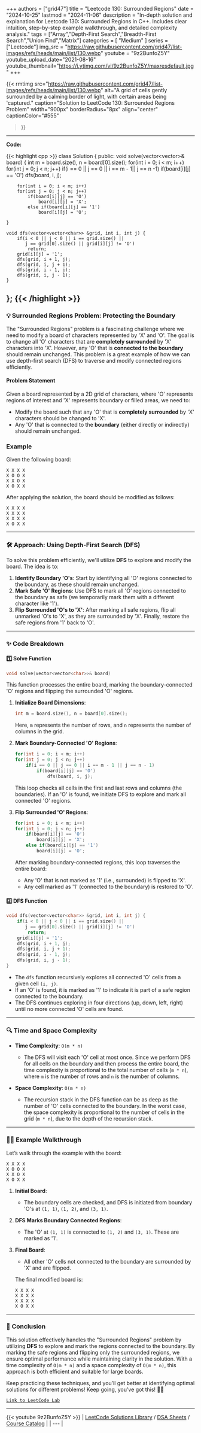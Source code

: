 
+++
authors = ["grid47"]
title = "Leetcode 130: Surrounded Regions"
date = "2024-10-25"
lastmod = "2024-11-06"
description = "In-depth solution and explanation for Leetcode 130: Surrounded Regions in C++. Includes clear intuition, step-by-step example walkthrough, and detailed complexity analysis."
tags = ["Array","Depth-First Search","Breadth-First Search","Union Find","Matrix"]
categories = [
    "Medium"
]
series = ["Leetcode"]
img_src = "https://raw.githubusercontent.com/grid47/list-images/refs/heads/main/list/130.webp"
youtube = "9z2BunfoZ5Y"
youtube_upload_date="2021-08-16"
youtube_thumbnail="https://i.ytimg.com/vi/9z2BunfoZ5Y/maxresdefault.jpg"
+++


{{< rmtimg 
    src="https://raw.githubusercontent.com/grid47/list-images/refs/heads/main/list/130.webp" 
    alt="A grid of cells gently surrounded by a calming border of light, with certain areas being 'captured."
    caption="Solution to LeetCode 130: Surrounded Regions Problem"
    width="900px"
    borderRadius="8px"
    align="center" 
    captionColor="#555"
>}}
---
**Code:**

{{< highlight cpp >}}
class Solution {
public:
    void solve(vector<vector<char>>& board) {
        int m = board.size(), n = board[0].size();
        for(int i = 0; i < m; i++)
        for(int j = 0; j < n; j++)
            if(i == 0 || j == 0 || i == m - 1|| j == n -1)
                if(board[i][j] == 'O')
                    dfs(board, i, j);
        
        for(int i = 0; i < m; i++)
        for(int j = 0; j < n; j++)
            if(board[i][j] == 'O')
                board[i][j] = 'X';
            else if(board[i][j] == '1')
                board[i][j] = 'O';
        
    }
    
    void dfs(vector<vector<char>> &grid, int i, int j) {
        if(i < 0 || j < 0 || i == grid.size() || 
           j == grid[0].size() || grid[i][j] != 'O')
            return;
        grid[i][j] = '1';
        dfs(grid, i + 1, j);
        dfs(grid, i, j + 1);
        dfs(grid, i - 1, j);
        dfs(grid, i, j - 1);
    }
};
{{< /highlight >}}
---

### 💡 **Surrounded Regions Problem: Protecting the Boundary**

The "Surrounded Regions" problem is a fascinating challenge where we need to modify a board of characters represented by 'X' and 'O'. The goal is to change all 'O' characters that are **completely surrounded** by 'X' characters into 'X'. However, any 'O' that is **connected to the boundary** should remain unchanged. This problem is a great example of how we can use depth-first search (DFS) to traverse and modify connected regions efficiently.

#### **Problem Statement**
Given a board represented by a 2D grid of characters, where 'O' represents regions of interest and 'X' represents boundary or filled areas, we need to:
- Modify the board such that any 'O' that is **completely surrounded** by 'X' characters should be changed to 'X'.
- Any 'O' that is connected to the **boundary** (either directly or indirectly) should remain unchanged.

### **Example**

Given the following board:

```
X X X X
X O O X
X X O X
X O X X
```

After applying the solution, the board should be modified as follows:

```
X X X X
X X X X
X X X X
X O X X
```

---

### 🛠️ **Approach: Using Depth-First Search (DFS)**

To solve this problem efficiently, we'll utilize **DFS** to explore and modify the board. The idea is to:
1. **Identify Boundary 'O's**: Start by identifying all 'O' regions connected to the boundary, as these should remain unchanged.
2. **Mark Safe 'O' Regions**: Use DFS to mark all 'O' regions connected to the boundary as safe (we temporarily mark them with a different character like '1').
3. **Flip Surrounded 'O's to 'X'**: After marking all safe regions, flip all unmarked 'O's to 'X', as they are surrounded by 'X'. Finally, restore the safe regions from '1' back to 'O'.

---

### ✨ **Code Breakdown**

#### 1️⃣ **Solve Function**
```cpp
void solve(vector<vector<char>>& board)
```
This function processes the entire board, marking the boundary-connected 'O' regions and flipping the surrounded 'O' regions.

1. **Initialize Board Dimensions**:
   ```cpp
   int m = board.size(), n = board[0].size();
   ```
   Here, `m` represents the number of rows, and `n` represents the number of columns in the grid.

2. **Mark Boundary-Connected 'O' Regions**:
   ```cpp
   for(int i = 0; i < m; i++)
   for(int j = 0; j < n; j++)
       if(i == 0 || j == 0 || i == m - 1 || j == n - 1)
           if(board[i][j] == 'O')
               dfs(board, i, j);
   ```
   This loop checks all cells in the first and last rows and columns (the boundaries). If an 'O' is found, we initiate DFS to explore and mark all connected 'O' regions.

3. **Flip Surrounded 'O' Regions**:
   ```cpp
   for(int i = 0; i < m; i++)
   for(int j = 0; j < n; j++)
       if(board[i][j] == 'O')
           board[i][j] = 'X';
       else if(board[i][j] == '1')
           board[i][j] = 'O';
   ```
   After marking boundary-connected regions, this loop traverses the entire board:
   - Any 'O' that is not marked as '1' (i.e., surrounded) is flipped to 'X'.
   - Any cell marked as '1' (connected to the boundary) is restored to 'O'.

#### 2️⃣ **DFS Function**
```cpp
void dfs(vector<vector<char>> &grid, int i, int j) {
    if(i < 0 || j < 0 || i == grid.size() || 
       j == grid[0].size() || grid[i][j] != 'O')
        return;
    grid[i][j] = '1';
    dfs(grid, i + 1, j);
    dfs(grid, i, j + 1);
    dfs(grid, i - 1, j);
    dfs(grid, i, j - 1);
}
```
- The `dfs` function recursively explores all connected 'O' cells from a given cell `(i, j)`.
- If an 'O' is found, it is marked as '1' to indicate it is part of a safe region connected to the boundary.
- The DFS continues exploring in four directions (up, down, left, right) until no more connected 'O' cells are found.

---

### 🔍 **Time and Space Complexity**

- **Time Complexity**: `O(m * n)`
  - The DFS will visit each 'O' cell at most once. Since we perform DFS for all cells on the boundary and then process the entire board, the time complexity is proportional to the total number of cells (`m * n`), where `m` is the number of rows and `n` is the number of columns.

- **Space Complexity**: `O(m * n)`
  - The recursion stack in the DFS function can be as deep as the number of 'O' cells connected to the boundary. In the worst case, the space complexity is proportional to the number of cells in the grid (`m * n`), due to the depth of the recursion stack.

---

### 🧑‍💻 **Example Walkthrough**

Let’s walk through the example with the board:

```
X X X X
X O O X
X X O X
X O X X
```

1. **Initial Board**:
   - The boundary cells are checked, and DFS is initiated from boundary 'O's at `(1, 1)`, `(1, 2)`, and `(3, 1)`.
2. **DFS Marks Boundary Connected Regions**:
   - The 'O' at `(1, 1)` is connected to `(1, 2)` and `(3, 1)`. These are marked as '1'.
3. **Final Board**:
   - All other 'O' cells not connected to the boundary are surrounded by 'X' and are flipped.
   
   The final modified board is:

   ```
   X X X X
   X X X X
   X X X X
   X O X X
   ```

---

### 🏁 **Conclusion**

This solution effectively handles the "Surrounded Regions" problem by utilizing **DFS** to explore and mark the regions connected to the boundary. By marking the safe regions and flipping only the surrounded regions, we ensure optimal performance while maintaining clarity in the solution. With a time complexity of `O(m * n)` and a space complexity of `O(m * n)`, this approach is both efficient and suitable for large boards.

Keep practicing these techniques, and you’ll get better at identifying optimal solutions for different problems! Keep going, you’ve got this! 💪✨

[`Link to LeetCode Lab`](https://leetcode.com/problems/surrounded-regions/description/)

---
{{< youtube 9z2BunfoZ5Y >}}
| [LeetCode Solutions Library](https://grid47.xyz/leetcode/) / [DSA Sheets](https://grid47.xyz/sheets/) / [Course Catalog](https://grid47.xyz/courses/) |
| --- |
